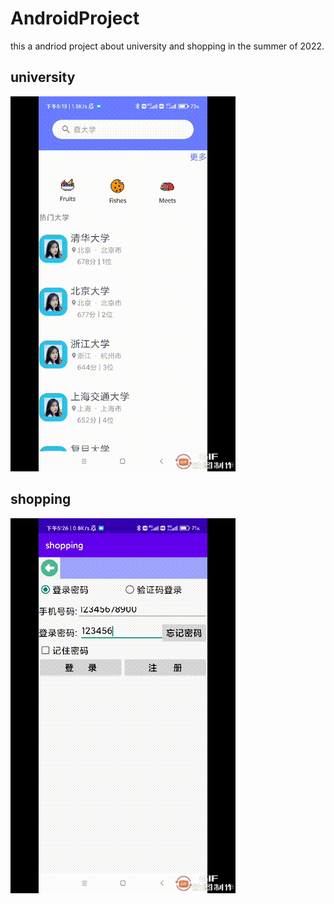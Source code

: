 # AndroidProject
 this a andriod project about university and shopping in the summer of 2022.


 ##  university
![find wild](gifs/university.gif) 

 ##  shopping
![image](gifs/shopping.gif)

